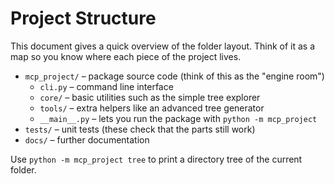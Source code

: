 # Project Structure

This document gives a quick overview of the folder layout. Think of it as a map so you know where each piece of the project lives.

- `mcp_project/` – package source code (think of this as the "engine room")
  - `cli.py` – command line interface
  - `core/` – basic utilities such as the simple tree explorer
  - `tools/` – extra helpers like an advanced tree generator
  - `__main__.py` – lets you run the package with ``python -m mcp_project``
- `tests/` – unit tests (these check that the parts still work)
- `docs/` – further documentation

Use `python -m mcp_project tree` to print a directory tree of the current folder.
